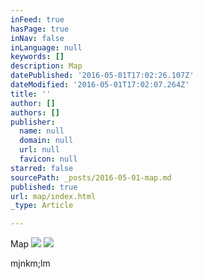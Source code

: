 ```yaml
---
inFeed: true
hasPage: true
inNav: false
inLanguage: null
keywords: []
description: Map
datePublished: '2016-05-01T17:02:26.107Z'
dateModified: '2016-05-01T17:02:07.264Z'
title: ''
author: []
authors: []
publisher:
  name: null
  domain: null
  url: null
  favicon: null
starred: false
sourcePath: _posts/2016-05-01-map.md
published: true
url: map/index.html
_type: Article

---
```

Map
![](https://the-grid-user-content.s3-us-west-2.amazonaws.com/c5af8de3-0e4d-46ac-bd11-3f1008f2dbc1.png)
![](https://the-grid-user-content.s3-us-west-2.amazonaws.com/f4fd8097-37d4-4498-b34b-91ef18e87f89.jpg)

mjnkm;lm